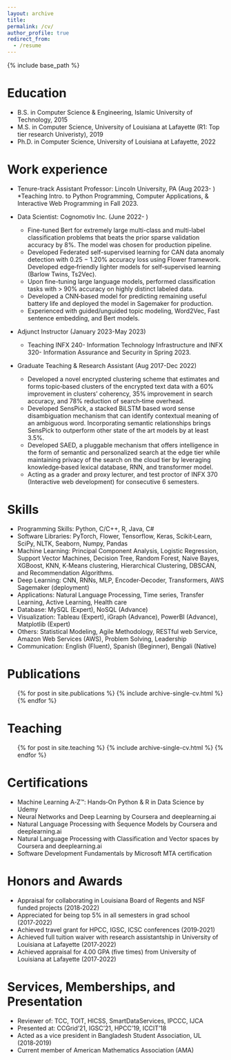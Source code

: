```yaml
---
layout: archive
title: 
permalink: /cv/
author_profile: true
redirect_from:
  - /resume
---
```


{% include base_path %}

Education
======
* B.S. in Computer Science & Engineering, Islamic University of Technology, 2015
* M.S. in Computer Science, University of Louisiana at Lafayette (R1: Top tier research Univeristy), 2019
* Ph.D. in Computer Science, University of Louisiana at Lafayette, 2022

Work experience
======

* Tenure-track Assistant Professor: Lincoln University, PA (Aug 2023- )
	*Teaching Intro. to Python Programming, Computer Applications, & Interactive Web Programming in Fall 2023.

* Data Scientist: Cognomotiv Inc. (June 2022- )
	* Fine-tuned Bert for extremely large multi-class and multi-label classification problems that beats the prior sparse validation accuracy by 8%. The model was chosen for production pipeline.
	* Developed Federated self-supervised learning for CAN data anomaly detection with 0.25 − 1.20% accuracy loss using Flower framework. Developed edge‑friendly lighter models for self‑supervised learning (Barlow Twins, Ts2Vec).
	* Upon fine-tuning large language models, performed classification tasks with > 90% accuracy on highly distinct labeled data.
	* Developed a CNN‑based model for predicting remaining useful battery life and deployed the model in Sagemaker for production.
	* Experienced with guided/unguided topic modeling, Word2Vec, Fast sentence embedding, and Bert models.  

* Adjunct Instructor (January 2023-May 2023)
	* Teaching INFX 240- Information Technology Infrastructure and INFX 320- Information Assurance and Security in Spring 2023.
   
* Graduate Teaching & Research Assistant (Aug 2017-Dec 2022)
	* Developed a novel encrypted clustering scheme that estimates and forms topic‑based clusters of the encrypted text data with a 60% improvement in clusters’ coherency, 35% improvement in search accuracy, and 78% reduction of search‑time overhead.
	* Developed SensPick, a stacked BiLSTM based word sense disambiguation mechanism that can identify contextual meaning of an ambiguous word. Incorporating semantic relationships brings SensPick to outperform other state of the art models by at least 3.5%.
	* Developed SAED, a pluggable mechanism that offers intelligence in the form of semantic and personalized search at the edge tier while maintaining privacy of the search on the cloud tier by leveraging knowledge‑based lexical database, RNN, and transformer model.
	* Acting as a grader and proxy lecturer, and test proctor of INFX 370 (Interactive web development) for consecutive 6 semesters.

Skills
======
* Programming Skills: Python, C/C++, R, Java, C#
* Software Libraries: PyTorch, Flower, Tensorflow, Keras, Scikit‑Learn, SciPy, NLTK, Seaborn, Numpy, Pandas
* Machine Learning: Principal Component Analysis, Logistic Regression, Support Vector Machines, Decision Tree, Random Forest, Naive Bayes, XGBoost, KNN, K‑Means clustering, Hierarchical Clustering, DBSCAN, and Recommendation Algorithms.
* Deep Learning: CNN, RNNs, MLP, Encoder‑Decoder, Transformers, AWS Sagemaker (deployment)
* Applications: Natural Language Processing, Time series, Transfer Learning, Active Learning, Health care
* Database: MySQL (Expert), NoSQL (Advance)
* Visualization: Tableau (Expert), iGraph (Advance), PowerBI (Advance), Matplotlib (Expert)
* Others: Statistical Modeling, Agile Methodology, RESTful web Service, Amazon Web Services (AWS), Problem Solving, Leadership
* Communication: English (Fluent), Spanish (Beginner), Bengali (Native)

Publications
======
  <ul>{% for post in site.publications %}
    {% include archive-single-cv.html %}
  {% endfor %}</ul>
  

  
Teaching
======
  <ul>{% for post in site.teaching %}
    {% include archive-single-cv.html %}
  {% endfor %}</ul>

Certifications
======
* Machine Learning A‑Z™: Hands‑On Python & R in Data Science by Udemy
* Neural Networks and Deep Learning by Coursera and deeplearning.ai
* Natural Language Processing with Sequence Models by Coursera and deeplearning.ai
* Natural Language Processing with Classification and Vector spaces by Coursera and deeplearning.ai
* Software Development Fundamentals by Microsoft MTA certification


Honors and Awards
======
* Appraisal for collaborating in Louisiana Board of Regents and NSF funded projects (2018‑2022)
* Appreciated for being top 5% in all semesters in grad school (2017‑2022)
* Achieved travel grant for HPCC, IGSC, ICSC conferences (2019‑2021)
* Achieved full tuition waiver with research assistantship in University of Louisiana at Lafayette (2017‑2022)
* Achieved appraisal for 4.00 GPA (five times) from University of Louisiana at Lafayette (2017‑2022)
  
Services, Memberships, and Presentation
======
* Reviewer of: TCC, TOIT, HICSS, SmartDataServices, IPCCC, IJCA
* Presented at: CCGrid’21, IGSC’21, HPCC’19, ICCIT’18
* Acted as a vice president in Bangladesh Student Association, UL (2018‑2019)
* Current member of American Mathematics Association (AMA)
